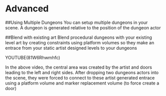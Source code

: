 Advanced
========

##Using Multiple Dungeons
You can setup multiple dungeons in your scene.    A dungeon is generated relative to the position of the dungeon actor


##Blend with existing art
Blend procedural dungeons with your existing level art by creating constraints using platform volumes so they make an entrace from your static artist designed levels to your dungeons

YOUTUBE(81W6Rhwmhfc)

In the above video, the central area was created by the artist and doors leading to the left and right sides.  After dropping two dungeons actors into the scene, they were forced to connect to these artist generated entrace using a platform volume and marker replacement volume (to force create a door)

